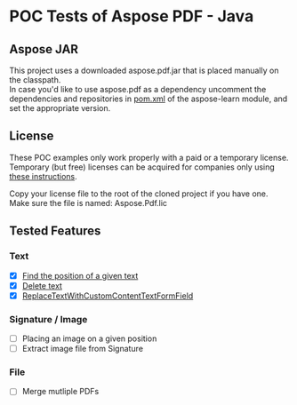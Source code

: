 # POC Tests of Aspose PDF  - Java

## Aspose JAR
This project uses a downloaded aspose.pdf.jar that is placed manually on the classpath.  
In case you'd like to use aspose.pdf as a dependency uncomment the dependencies and repositories in [pom.xml](aspose-learn/pom.xml) of the aspose-learn module, and set the appropriate version.

## License
These POC examples only work properly with a paid or a temporary license.  
Temporary (but free) licenses can be acquired for companies only using [these instructions](http://www.aspose.com/corporate/purchase/temporary-license.aspx).

Copy your license file to the root of the cloned project if you have one.  
Make sure the file is named: Aspose.Pdf.lic
 

## Tested Features

### Text
- [x] [Find the position of a given text](/aspose-learn/src/test/java/hu/balazsg/asposelearn/text/SearchAndGetTextPositionsFromPagesOfPDFDocument.java)
- [x] [Delete text](/aspose-learn/src/test/java/hu/balazsg/asposelearn/text/DeleteTextFromAllPagesOfDocument.java)
- [x] [ReplaceTextWithCustomContentTextFormField](/aspose-learn/src/test/java/hu/balazsg/asposelearn/text/ReplaceTextWithCustomContentTextFormField.java)
### Signature / Image
- [ ] Placing an image on a given position
- [ ] Extract image file from Signature
### File
- [ ] Merge mutliple PDFs

